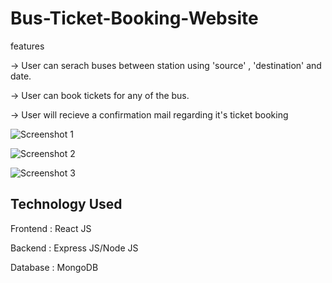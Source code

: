 # Bus-Ticket-Booking-Website
features

-> User can serach buses between station using 'source' , 'destination' and date.

-> User can book tickets for any of the bus.

-> User will recieve a confirmation  mail regarding it's ticket booking

![Screenshot 1](https://user-images.githubusercontent.com/71213881/194953483-675b0e7f-12b0-4401-b9be-343c1dfb8f56.png)

![Screenshot 2](https://user-images.githubusercontent.com/71213881/194953641-6d2485d3-c6d1-43dc-b234-ab870aca62ab.png)

![Screenshot 3](https://user-images.githubusercontent.com/71213881/194953649-4dd9b0d9-932d-4c4a-b9ab-b9d314310609.png)

## Technology Used
Frontend : React JS

Backend  : Express JS/Node JS

Database : MongoDB
